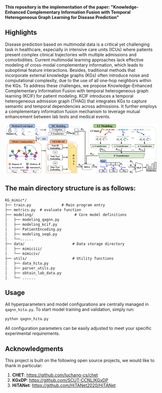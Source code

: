 
**This repository is the implementation of the paper: "Knowledge-Enhanced Complementary Information Fusion with Temporal Heterogeneous Graph Learning for Disease Prediction"**

## Highlights
Disease prediction based on multimodal data is a critical yet challenging task in healthcare, especially in intensive care units (ICUs) where patients present complex clinical trajectories with multiple admissions and comorbidities. Current multimodal learning approaches lack effective modeling of cross-modal complementary information, which leads to suboptimal feature interactions. Besides, traditional methods that incorporate external knowledge graphs (KGs) often introduce noise and computational complexity, due to the use of all one-hop neighbors within the KGs. To address these challenges, we propose Knowledge-Enhanced Complementary Information Fusion with temporal heterogeneous graph learning (KCIF) for patient modeling. KCIF introduces a temporal heterogeneous admission graph (THAG) that integrates KGs to capture semantic and temporal dependencies across admissions. It further employs a complementary information fusion mechanism to leverage mutual enhancement between lab tests and medical events. 

![model structure](./support/model_structure.png)

## The main directory structure is as follows:

```
KG_mimic*/
├── train.py              # Main program entry
├── metrics.py  # evaluate function
├── modeling/                   # Core model definitions
│   ├── modeling_qagnn.py      
│   ├── modeling_kcif.py       
│   ├── PatientEncoding.py     
│   ├── modeling_seqG.py       
│   └──......
├── data/                      # Data storage directory
│   ├── mimiciii/                         
│   └── mimiciv/              
├── utils/                     # Utility functions
│   ├── data_hita.py          
│   ├── parser_utils.py       
│   ├── obtain_lab_data.py  
│   └── ......  
```

## Usage

All hyperparameters and model configurations are centrally managed in `qagnn_hita.py`. To start model training and validation, simply run:

```bash
python qagnn_hita.py
```

All configuration parameters can be easily adjusted to meet your specific experimental requirements.

## Acknowledgments
This project is built on the following open source projects, we would like to thank in particular:

1. **CHET**: https://github.com/luchang-cs/chet
2. **KGxDP**: https://github.com/SCUT-CCNL/KGxDP  
3. **HiTANet**: https://github.com/HiTANet2020/HiTANet
